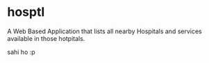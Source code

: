 # hosptl

A Web Based Application that lists all nearby Hospitals and services available in those hotpitals.

sahi ho :p
